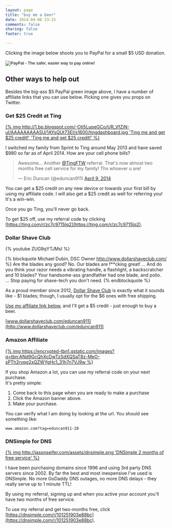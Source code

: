 ```yaml
---
layout: page
title: "buy me a beer"
date: 2014-04-06 23:15
comments: false
sharing: false
footer: true

---
```

Clicking the image below shoots you to PayPal for a small $5 USD donation.

<form action="https://www.paypal.com/cgi-bin/webscr" method="post">
<input type="hidden" name="cmd" value="_s-xclick" />
<input type="hidden" name="hosted_button_id" value="493LX823DBR4N" />
<input type="hidden" name="item_name" value="eduncan911com" />
<input type="hidden" name="" value="" />
<input type="hidden" name="" value="" />
<input type="hidden" name="" value="" />
<input type="hidden" name="" value="" />
<input type="image" src="/images/upload/buy-me-a-beer.jpg" border="0" name="submit" alt="PayPal - The safer, easier way to pay online!" />
<img alt="" border="0" src="https://www.paypalobjects.com/en_US/i/scr/pixel.gif" width="1" height="1" />
</form>

## Other ways to help out

Besides the big-ass $5 PayPal green image above, I have a number of affiliate links that you can use below.  Picking one gives you props on Twitter.

### Get $25 Credit at Ting

[{% img http://1.bp.blogspot.com/-Oti5LupeGCo/UR_VfZiN-uI/AAAAAAAAASU/1AYsQUt73EI/s1600/tingdashboard.jpg 'Ting me and get $25 credit!' 'Ting me and get $25 credit!' %}](https://zc7c9715lq2.ting.com/)

I switched my family from Sprint to Ting around May 2013 and have saved $980 so far
as of April 2014.  How are your cell phone bills?

<blockquote class="twitter-tweet" lang="en"><p>Awesome... Another <a href="https://twitter.com/tingFTW">@TingFTW</a> referral. That&#39;s now almost two months free cell service for my family! Thx whoever u are!</p>&mdash; Eric Duncan (@eduncan911) <a href="https://twitter.com/eduncan911/statuses/453898728621867011">April 9, 2014</a></blockquote>
<script async src="//platform.twitter.com/widgets.js" charset="utf-8"></script>

You can get a $25 credit on any new device or towards your first bill
by using my affiliate code.  I will also get a $25 credit as well for referring
you!  It's a win-win.

Once you go Ting, you'll never go back.

To get $25 off, use my referral code by clicking [https://ting.com/r/zc7c9715lq2](https://ting.com/r/zc7c9715lq2).

### Dollar Shave Club

{% youtube ZUG9qYTJMsI %}

{% blockquote Michael Dubin, DSC Owner http://www.dollarshaveclub.com/ %}
Are the blades any good? 
No.  Our blades are f**cking great!
...
And do you think your razor needs a vibrating handle, a flashlight, a backscratcher and 10 blades?  Your handsome-ass grandfather had one blade, and polio.  
...
Stop paying for shave-tech you don't need.
{% endblockquote %}

As a proud member since 2012, [Dollar Shave Club](http://www.dollarshaveclub.com/eduncan911) is exactly what it sounds like - $1 blades; though, I usually opt for the $6 ones with free shipping.

[Use my affiliate link below](http://www.dollarshaveclub.com/eduncan911), and I'll get a $5 credit - just enough to buy a beer.

[www.dollarshaveclub.com/eduncan911](http://www.dollarshaveclub.com/eduncan911)

### Amazon Affiliate

[{% img https://encrypted-tbn1.gstatic.com/images?q=tbn:ANd9GcQhXcDwTzSdXQSaT8z-MeO-sPTh2ryqg2xQZWYgHc1_31h7n7VJ9w %}](http://www.amazon.com/?tag=eduncan911-20)

If you shop Amazon a lot, you can use my referral code on your next purchase.  
It's pretty simple:

1. Come back to this page when you are ready to make a purchase
2. Click the Amazon banner above.
3. Make your purchase.

You can verify what I am doing by looking at the url.  You should see
something like:

`www.amazon.com?tag=eduncan911-20`

### DNSimple for DNS

[{% img http://jasonseifer.com/assets/dnsimple.png 'DNSimple 2 months of free service' %}](https://dnsimple.com/r/101251903e88bc)

I have been purchasing domains since 1996 and using 3rd party DNS servers since 2002.
By far the best and most inexpensive I've used is DNSimple.  No more GoDaddy DNS 
outages, no more DNS delays - they really serve up to 1 minute TTL!

By using my referral, signing up and when you active your account you'll have 
two months of free service.

To use my referral and get two-months free, click [https://dnsimple.com/r/101251903e88bc](https://dnsimple.com/r/101251903e88bc).


